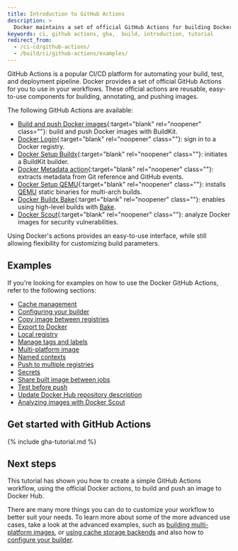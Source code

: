 ```yaml
---
title: Introduction to GitHub Actions
description: >
  Docker maintains a set of official GitHub Actions for building Docker images.
keywords: ci, github actions, gha,  build, introduction, tutorial
redirect_from:
  - /ci-cd/github-actions/
  - /build/ci/github-actions/examples/
---
```


GitHub Actions is a popular CI/CD platform for automating your build, test, and
deployment pipeline. Docker provides a set of official GitHub Actions for you to
use in your workflows. These official actions are reusable, easy-to-use
components for building, annotating, and pushing images.

The following GitHub Actions are available:

- [Build and push Docker images](https://github.com/marketplace/actions/build-and-push-docker-images){:target="blank" rel="noopener" class=""}:
  build and push Docker images with BuildKit.
- [Docker Login](https://github.com/marketplace/actions/docker-login){:target="blank" rel="noopener" class=""}:
  sign in to a Docker registry.
- [Docker Setup Buildx](https://github.com/marketplace/actions/docker-setup-buildx){:target="blank" rel="noopener" class=""}:
  initiates a BuildKit builder.
- [Docker Metadata action](https://github.com/marketplace/actions/docker-metadata-action){:target="blank" rel="noopener" class=""}:
  extracts metadata from Git reference and GitHub events.
- [Docker Setup QEMU](https://github.com/marketplace/actions/docker-setup-qemu){:target="blank" rel="noopener" class=""}:
  installs [QEMU](https://github.com/qemu/qemu) static binaries for multi-arch
  builds.
- [Docker Buildx Bake](https://github.com/marketplace/actions/docker-buildx-bake){:target="blank" rel="noopener" class=""}:
  enables using high-level builds with [Bake](../../bake/index.md).
- [Docker Scout](https://github.com/docker/scout-action){:target="blank" rel="noopener" class=""}:
  analyze Docker images for security vulnerabilities.

Using Docker's actions provides an easy-to-use interface, while still allowing
flexibility for customizing build parameters.

## Examples

If you're looking for examples on how to use the Docker GitHub Actions,
refer to the following sections:

- [Cache management](cache.md)
- [Configuring your builder](configure-builder.md)
- [Copy image between registries](copy-image-registries.md)
- [Export to Docker](export-docker.md)
- [Local registry](local-registry.md)
- [Manage tags and labels](manage-tags-labels.md)
- [Multi-platform image](multi-platform.md)
- [Named contexts](named-contexts.md)
- [Push to multiple registries](push-multi-registries.md)
- [Secrets](secrets.md)
- [Share built image between jobs](share-image-jobs.md)
- [Test before push](test-before-push.md)
- [Update Docker Hub repository description](update-dockerhub-desc.md)
- [Analyzing images with Docker Scout](../../../scout/ci.md)

## Get started with GitHub Actions

{% include gha-tutorial.md %}

## Next steps

This tutorial has shown you how to create a simple GitHub Actions workflow,
using the official Docker actions, to build and push an image to Docker Hub.

There are many more things you can do to customize your workflow to better suit
your needs. To learn more about some of the more advanced use cases, take a look
at the advanced examples, such as [building multi-platform images](multi-platform.md),
or [using cache storage backends](cache.md) and also how to [configure your builder](configure-builder.md).
